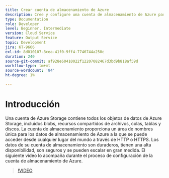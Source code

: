 ```yaml
---
title: Crear cuenta de almacenamiento de Azure
description: Cree y configure una cuenta de almacenamiento de Azure para la API por lotes.
type: Documentation
role: Developer
level: Beginner, Intermediate
version: Cloud Service
feature: Output Service
topic: Development
jira: KT-9666
exl-id: 8d010107-8cea-41f0-9ff4-7746744a250c
duration: 240
source-git-commit: af928e60410022f12207082467d3bd9b818af59d
workflow-type: tm+mt
source-wordcount: '84'
ht-degree: 1%

---
```


# Introducción

Una cuenta de Azure Storage contiene todos los objetos de datos de Azure Storage, incluidos blobs, recursos compartidos de archivos, colas, tablas y discos. La cuenta de almacenamiento proporciona un área de nombres única para los datos de almacenamiento de Azure a la que se puede acceder desde cualquier lugar del mundo a través de HTTP o HTTPS. Los datos de su cuenta de almacenamiento son duraderos, tienen una alta disponibilidad, son seguros y se pueden escalar en gran medida.
El siguiente vídeo lo acompaña durante el proceso de configuración de la cuenta de almacenamiento de Azure.

>[!VIDEO](https://video.tv.adobe.com/v/340127?quality=12&learn=on)
